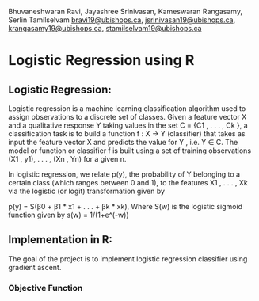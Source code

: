 
Bhuvaneshwaran Ravi, Jayashree Srinivasan, Kameswaran Rangasamy, Serlin Tamilselvam 
bravi19@ubishops.ca, jsrinivasan19@ubishops.ca, krangasamy19@ubishops.ca, stamilselvam19@ubishops.ca


# Logistic Regression using R

## Logistic Regression:

Logistic regression is a machine learning classification algorithm used to assign observations to a discrete set of classes. Given a feature vector X and a qualitative response Y taking values in the set C = {C1 , . . . , Ck }, a classification task is to build a function f : X → Y (classifier) that takes as input the feature vector X and predicts the value for Y , i.e. Y ∈ C. The model or function or classifier f is built using a set of training observations (X1 , y1), . . . , (Xn , Yn) for a given n.

In logistic regression, we relate p(y), the probability of Y belonging to a certain class (which ranges between 0 and 1), to the features X1 , . . . , Xk via the logistic (or logit) transformation given by

p(y) = S(β0 + β1 * x1 + . . . + βk * xk), Where S(w) is the logistic sigmoid function given by s(w) = 1/(1+e^(-w))


## Implementation in R:

The goal of the project is to implement logistic regression classifier using gradient ascent.

### Objective Function